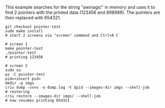 This example searches for the string "awmagic" in memory and uses it to find
2 pointers with the printed data (123456 and 898989).  The pointers are then replaced
with 654321.

```
git checkout pointer-test
sudo make install
# start 2 screens via "screen" command and Ctrl+A C

# screen 1
make pointer-test
./pointer-test
# printing 123456

# screen 2
sudo su
ps -C pointer-test
pid=<insert pid>
mkdir -p imgs
criu dump -vvvv -o dump.log -t $pid --images-dir imgs --shell-job
# restoring
criu restore --images-dir imgs/ --shell-job
# now resumes printing 654321
```
